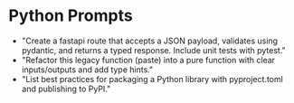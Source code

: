 # Python Prompts

- "Create a fastapi route that accepts a JSON payload, validates using pydantic, and returns a typed response. Include unit tests with pytest."
- "Refactor this legacy function (paste) into a pure function with clear inputs/outputs and add type hints."
- "List best practices for packaging a Python library with pyproject.toml and publishing to PyPI."
